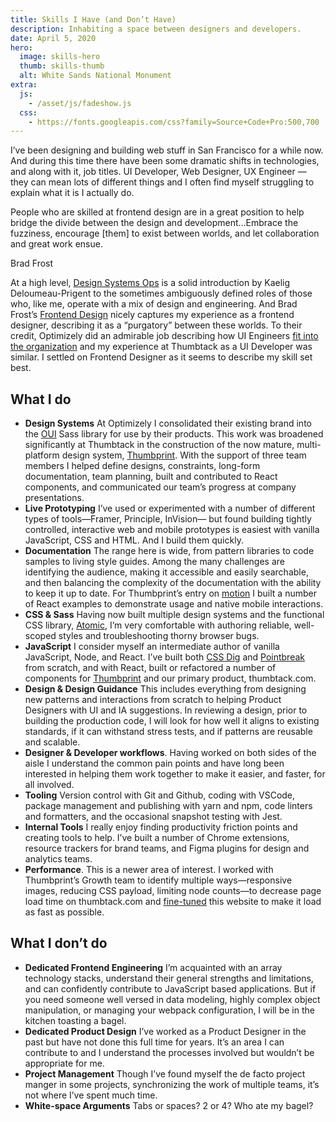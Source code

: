 ```yaml
---
title: Skills I Have (and Don’t Have)
description: Inhabiting a space between designers and developers.
date: April 5, 2020
hero:
  image: skills-hero
  thumb: skills-thumb
  alt: White Sands National Monument
extra:
  js:
    - /asset/js/fadeshow.js
  css:
    - https://fonts.googleapis.com/css?family=Source+Code+Pro:500,700
---
```


I’ve been designing and building web stuff in San Francisco for a while now. And during this time there have been some dramatic shifts in technologies, and along with it, job titles. UI Developer, Web Designer, UX Engineer — they can mean lots of different things and I often find myself struggling to explain what it is I actually do.

<div class="pullquote">
<p>People who are skilled at frontend design are in a great position to help bridge the divide between the design and development&hellip;Embrace the fuzziness, encourage [them] to exist between worlds, and let collaboration and great work ensue.</p> <span class="credit">Brad Frost</span>
</div>

At a high level, <a href="https://medium.com/@kaelig/introducing-design-systems-ops-7f34c4561ba7">Design Systems Ops</a> is a solid introduction by Kaelig Deloumeau-Prigent to the sometimes ambiguously defined roles of those who, like me, operate with a mix of design and engineering. And Brad Frost’s <a href="https://bradfrost.com/blog/post/frontend-design/">Frontend Design</a> nicely captures my experience as a frontend designer, describing it as a “purgatory” between these worlds. To their credit, Optimizely did an admirable job describing how UI Engineers [fit into the organization](https://medium.com/design-optimizely/the-structure-of-optimizely-s-design-team-97e5eb3ed712#.380ngg4ou) and my experience at Thumbtack as a UI Developer was similar. I settled on Frontend Designer as it seems to describe my skill set best.

## What I do

- **Design Systems** At Optimizely I consolidated their existing brand into the [OUI](https://css-tricks.com/optimizelys-ui-library-oui-1-of-2/) Sass library for use by their products. This work was broadened significantly at Thumbtack in the construction of the now mature, multi-platform design system, [Thumbprint](https://thumbprint.design/). With the support of three team members I helped define designs, constraints, long-form documentation, team planning, built and contributed to React components, and communicated our team’s progress at company presentations.
- **Live Prototyping** I’ve used or experimented with a number of different types of tools—Framer, Principle, InVision— but found building tightly controlled, interactive web and mobile prototypes is easiest with vanilla JavaScript, CSS and HTML. And I build them quickly.
- **Documentation** The range here is wide, from pattern libraries to code samples to living style guides. Among the many challenges are identifying the audience, making it accessible and easily searchable, and then balancing the complexity of the documentation with the ability to keep it up to date. For Thumbprint’s entry on [motion](https://thumbprint.design/guide/product/motion/) I built a number of React examples to demonstrate usage and native mobile interactions.
- **CSS & Sass** Having now built multiple design systems and the functional CSS library, [Atomic](https://thumbprint.design/atomic/), I’m very comfortable with authoring reliable, well-scoped styles and troubleshooting thorny browser bugs.
- **JavaScript** I consider myself an intermediate author of vanilla JavaScript, Node, and React. I’ve built both [CSS Dig](https://chrome.google.com/webstore/detail/css-dig/lpnhmlhomomelfkcjnkcacofhmggjmco?hl=en) and [Pointbreak](https://chrome.google.com/webstore/detail/pointbreak/cokghbfmenpjjpgbiojoohglhbljlbha?hl=en) from scratch, and with React, built or refactored a number of components for [Thumbprint](https://thumbprint.design/) and our primary product, thumbtack.com.
- **Design & Design Guidance** This includes everything from designing new patterns and interactions from scratch to helping Product Designers with UI and IA suggestions. In reviewing a design, prior to building the production code, I will look for how well it aligns to existing standards, if it can withstand stress tests, and if patterns are reusable and scalable.
- **Designer & Developer workflows**. Having worked on both sides of the aisle I understand the common pain points and have long been interested in helping them work together to make it easier, and faster, for all involved.
- **Tooling** Version control with Git and Github, coding with VSCode, package management and publishing with yarn and npm, code linters and formatters, and the occasional snapshot testing with Jest.
- **Internal Tools** I really enjoy finding productivity friction points and creating tools to help. I’ve built a number of Chrome extensions, resource trackers for brand teams, and Figma plugins for design and analytics teams.
- **Performance**. This is a newer area of interest. I worked with Thumbprint’s Growth team to identify multiple ways—responsive images, reducing CSS payload, limiting node counts—to decrease page load time on thumbtack.com and [fine-tuned](/write/building-genoni-dev.html#client-side) this website to make it load as fast as possible.

## What I don’t do

- **Dedicated Frontend Engineering** I’m acquainted with an array technology stacks, understand their general strengths and limitations, and can confidently contribute to JavaScript based applications. But if you need someone well versed in data modeling, highly complex object manipulation, or managing your webpack configuration, I will be in the kitchen toasting a bagel.
- **Dedicated Product Design** I’ve worked as a Product Designer in the past but have not done this full time for years. It’s an area I can contribute to and I understand the processes involved but wouldn’t be appropriate for me.
- **Project Management** Though I’ve found myself the de facto project manger in some projects, synchronizing the work of multiple teams, it’s not where I’ve spent much time.
- **White-space Arguments** Tabs or spaces? 2 or 4? Who ate my bagel?
